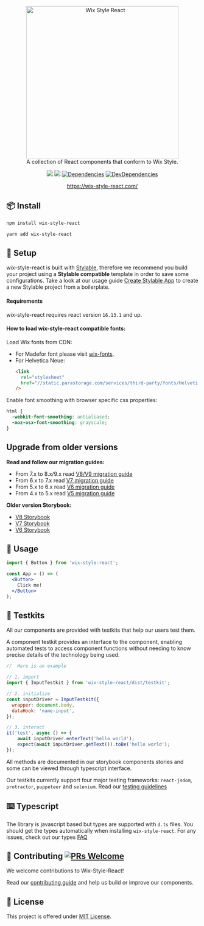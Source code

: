 <p align="center">

  <a href="https://wix.github.com/wix-style-react">
      <img src="https://raw.githubusercontent.com/wix/wix-style-react/master/.storybook/logo.svg?sanitize=true" alt="Wix Style React" width="400">
  </a>
  </br>
<span>
A collection of React components that conform to Wix Style.
</span>

</p>

<div align="center">

![](https://flat.badgen.net/badge/React/16.13.1/blue)
[![](https://badgen.net/npm/v/wix-style-react/latest)](https://www.npmjs.com/package/wix-style-react)
[![Dependencies](https://img.shields.io/david/wix/wix-style-react.svg?style=flat-square)](https://david-dm.org/wix/wix-style-react)
[![DevDependencies](https://img.shields.io/david/dev/ant-design/ant-design.svg?style=flat-square)](https://david-dm.org/wix/wix-style-react?type=dev)

</div>

<div align="center">
 <a href="https://wix-style-react.com">https://wix-style-react.com/</a>
</div>

## 📦 Install

```bash
npm install wix-style-react
```

```bash
yarn add wix-style-react
```

## 🔨 Setup

wix-style-react is built with [Stylable](https://stylable.io/), therefore we recommend you build your project using a **Stylable compatible** template in order to save some configurations.
Take a look at our usage guide [Create Stylable App](https://github.com/wix/wix-style-react/blob/master/docs/usage/usage-with-create-stylable-app.md) to create a new Stylable project from a boilerplate.

#### Requirements
wix-style-react requires react version `16.13.1` and up.

#### How to load wix-style-react compatible fonts:

Load Wix fonts from CDN:<br/>
- For Madefor font please visit [wix-fonts](https://wix-fonts.now.sh/).
- For Helvetica Neue:
  ```html
  <link
    rel="stylesheet"
    href="//static.parastorage.com/services/third-party/fonts/Helvetica/fontFace.css"
  />
  ```
Enable font smoothing with browser specific css properties:
  ```css
  html {
    -webkit-font-smoothing: antialiased;
    -moz-osx-font-smoothing: grayscale;
  }
  ```

## Upgrade from older versions

**Read and follow our migration guides:**

- From 7.x to 8.x/9.x read [V8/V9 migration guide](https://github.com/wix/wix-style-react/blob/master/MIGRATION.md)
- From 6.x to 7.x read [V7 migration guide](https://github.com/wix/wix-style-react/blob/version_7.x/docs/migration/v6-v7.md)
- From 5.x to 6.x read [V6 migration guide](https://github.com/wix/wix-style-react/blob/version_7.x/docs/migration/v5-v6.md)
- From 4.x to 5.x read [V5 migration guide](https://github.com/wix/wix-style-react/blob/version_7.x/docs/migration/v4-v5.md)

**Older version Storybook:**

- [V8 Storybook](https://wix-style-react-v8.now.sh)
- [V7 Storybook](https://wix-style-react-v7.now.sh)
- [V6 Storybook](https://wix-wix-style-react-v6.surge.sh/)

## 🚀 Usage

```jsx
import { Button } from 'wix-style-react';

const App = () => (
  <Button>
    Click me!
  </Button>
);
```

## 💫 Testkits

All our components are provided with testkits that help our users test them.

A component testkit provides an interface to the component, enabling automated tests to access component functions without needing to know precise details of the technology being used.

```jsx
//  Here is an example

// 1. import
import { InputTestkit } from 'wix-style-react/dist/testkit';

// 2. initialize
const inputDriver = InputTestkit({
  wrapper: document.body,
  dataHook: 'name-input',
});

// 3. interact
it('test', async () => {
    await inputDriver.enterText('hello world');
    expect(await inputDriver.getText()).toBe('hello world');
});
```
All methods are documented in our storybook components stories and some can be viewed through typescript interface.

Our testkits currently support four major testing frameworks: `react-jsdom`, `protractor`, `puppeteer` and `selenium`. Read our [testing guidelines](https://github.com/wix/wix-style-react/blob/master/docs/usage/testing.md)

## ⌨️ Typescript

The library is javascript based but types are supported with `d.ts` files.
You should get the types automatically when installing `wix-style-react`.
For any issues, check out our types [FAQ](https://github.com/wix/wix-style-react/blob/master/docs/FAQ/TYPES.MD)

## 🤝 Contributing [![PRs Welcome](https://img.shields.io/badge/PRs-welcome-brightgreen.svg?style=flat-square)](http://makeapullrequest.com)

We welcome contributions to Wix-Style-React!

Read our [contributing guide](https://github.com/wix/wix-style-react/blob/master/CONTRIBUTING.md) and help us build or improve our components.

## 📝 License

This project is offered under [MIT License](https://github.com/wix/wix-style-react/blob/master/LICENSE).
